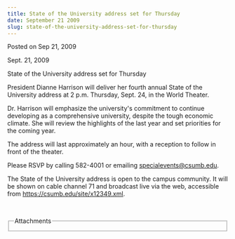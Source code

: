 ```yaml
---
title: State of the University address set for Thursday
date: September 21 2009
slug: state-of-the-university-address-set-for-thursday
---
```


 



<span class="date">Posted on Sep 21, 2009    </span>
<p>Sept. 21, 2009</p>
State of the University address set for Thursday<br>
<p>President Dianne Harrison will deliver her fourth annual State
of the University address at 2 p.m. Thursday, Sept. 24, in the
World Theater.</p>
<p>Dr. Harrison will emphasize the university&apos;s commitment to
continue developing as a comprehensive university, despite the
tough economic climate. She will review the highlights of the last
year and set priorities for the coming year.</p>
<p>The address will last approximately an hour, with a reception to
follow in front of the theater.</p>
<p>Please RSVP by calling 582-4001 or emailing <a href="mailto:specialevents@csumb.edu">specialevents@csumb.edu</a>.</p>
<p>The State of the University address is open to the campus
community. It will be shown on cable channel 71 and broadcast live
via the web, accessible from <a href="https://csumb.edu/site/x12349.xml" title="https://csumb.edu/site/x12349.xml">https://csumb.edu/site/x12349.xml</a>.</p>
<p>&#xA0;</p>
<fieldset class="fieldgroup group-attachments">
<legend>Attachments</legend>
<div class="field field-type-emvideo field-field-attach-video">
<div class="field-items">
<div class="field-item odd">
<div class="emvideo emvideo-video emvideo-"/>
</div>
</div>
</div>
</fieldset>
</br>




```
